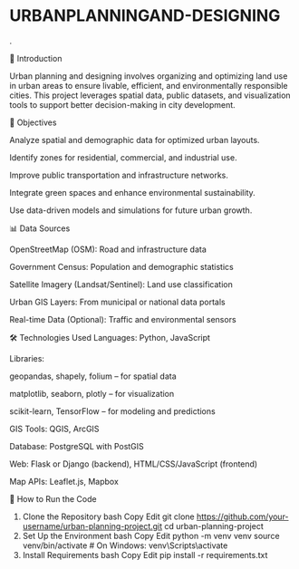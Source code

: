 # URBANPLANNINGAND-DESIGNING
.

📌 Introduction


Urban planning and designing involves organizing and optimizing land use in urban areas to ensure livable, efficient, and environmentally responsible cities. This project leverages spatial data, public datasets, and visualization tools to support better decision-making in city development.

🎯 Objectives


Analyze spatial and demographic data for optimized urban layouts.

Identify zones for residential, commercial, and industrial use.

Improve public transportation and infrastructure networks.

Integrate green spaces and enhance environmental sustainability.

Use data-driven models and simulations for future urban growth.

📊 Data Sources

OpenStreetMap (OSM): Road and infrastructure data

Government Census: Population and demographic statistics

Satellite Imagery (Landsat/Sentinel): Land use classification

Urban GIS Layers: From municipal or national data portals

Real-time Data (Optional): Traffic and environmental sensors

🛠 Technologies Used
Languages: Python, JavaScript

Libraries:


geopandas, shapely, folium – for spatial data

matplotlib, seaborn, plotly – for visualization

scikit-learn, TensorFlow – for modeling and predictions

GIS Tools: QGIS, ArcGIS

Database: PostgreSQL with PostGIS

Web: Flask or Django (backend), HTML/CSS/JavaScript (frontend)

Map APIs: Leaflet.js, Mapbox

🚀 How to Run the Code


1. Clone the Repository
bash
Copy
Edit
git clone https://github.com/your-username/urban-planning-project.git
cd urban-planning-project
2. Set Up the Environment
bash
Copy
Edit
python -m venv venv
source venv/bin/activate  # On Windows: venv\Scripts\activate
3. Install Requirements
bash
Copy
Edit
pip install -r requirements.txt
